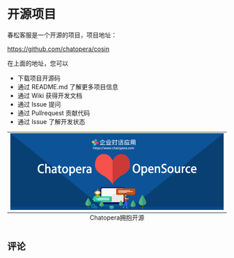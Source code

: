 # 开源项目

春松客服是一个开源的项目，项目地址：

https://github.com/chatopera/cosin

在上面的地址，您可以

- 下载项目开源码
- 通过 README.md 了解更多项目信息
- 通过 Wiki 获得开发文档
- 通过 Issue 提问
- 通过 Pullrequest 贡献代码
- 通过 Issue 了解开发状态

<table class="image">
    <caption align="bottom">Chatopera拥抱开源</caption>
    <tr>
        <td><img width="800" src="../../images/products/chatopera_love_os.png" alt="Chatopera拥抱开源" /></td>
    </tr>
</table>

## 评论

<script src="https://utteranc.es/client.js"
        repo="chatopera/docs"
        issue-term="pathname"
        label="Comment"
        theme="github-light"
        crossorigin="anonymous"
        async>
</script>
